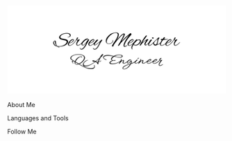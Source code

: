 ![Header](https://github.com/SergeyMephister/SergeyMephister/blob/main/assets/logo_git.png)

About Me

Languages and Tools

Follow Me